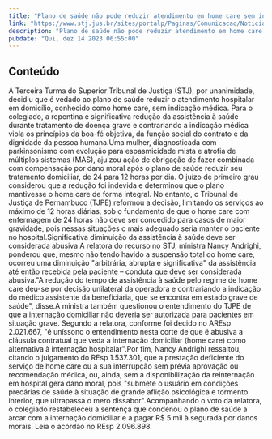 ```yaml
---
title: "Plano de saúde não pode reduzir atendimento em home care sem indicação médica, decide Terceira Turma"
link: "https://www.stj.jus.br/sites/portalp/Paginas/Comunicacao/Noticias/2023/14122023-Plano-de-saude-nao-pode-reduzir-atendimento-em-home-care-sem-indicacao-medica--decide-Terceira-Turma.aspx"
description: "Plano de saúde não pode reduzir atendimento em home care sem indicação médica, decide Terceira Turma"
pubdate: "Qui, dez 14 2023 06:55:00"
---
```


## Conteúdo

A Terceira Turma do Superior Tribunal de Justiça (STJ), por unanimidade, decidiu que é vedado ao plano de saúde reduzir o atendimento hospitalar em domicílio, conhecido como home care, sem indicação médica. Para o colegiado, a repentina e significativa redução da assistência à saúde durante tratamento de doença grave e contrariando a indicação médica viola os princípios da boa-fé objetiva, da função social do contrato e da dignidade da pessoa humana.Uma mulher, diagnosticada com parkinsonismo com evolução para espasmicidade mista e atrofia de múltiplos sistemas (MAS), ajuizou ação de obrigação de fazer combinada com compensação por dano moral após o plano de saúde reduzir seu tratamento domiciliar, de 24 para 12 horas por dia. O juízo de primeiro grau considerou que a redução foi indevida e determinou que o plano mantivesse o home care de forma integral. No entanto, o Tribunal de Justiça de Pernambuco (TJPE) reformou a decisão, limitando os serviços ao máximo de 12 horas diárias, sob o fundamento de que o home care com enfermagem de 24 horas não deve ser concedido para casos de maior gravidade, pois nessas situações o mais adequado seria manter o paciente no hospital.Significativa diminuição da assistência à saúde deve ser considerada abusiva A relatora do recurso no STJ, ministra Nancy Andrighi, ponderou que, mesmo não tendo havido a suspensão total do home care, ocorreu uma diminuição "arbitrária, abrupta e significativa" da assistência até então recebida pela paciente – conduta que deve ser considerada abusiva."A redução do tempo de assistência à saúde pelo regime de home care deu-se por decisão unilateral da operadora e contrariando a indicação do médico assistente da beneficiária, que se encontra em estado grave de saúde", disse.A ministra também questionou o entendimento do TJPE de que a internação domiciliar não deveria ser autorizada para pacientes em situação grave. Segundo a relatora, conforme foi decido no AREsp 2.021.667, "é uníssono o entendimento nesta corte de que é abusiva a cláusula contratual que veda a internação domiciliar (home care) como alternativa à internação hospitalar".Por fim, Nancy Andrighi ressaltou, citando o julgamento do REsp 1.537.301, que a prestação deficiente do serviço de home care ou a sua interrupção sem prévia aprovação ou recomendação médica, ou, ainda, sem a disponibilização da reinternação em hospital gera dano moral, pois "submete o usuário em condições precárias de saúde à situação de grande aflição psicológica e tormento interior, que ultrapassa o mero dissabor".Acompanhando o voto da relatora, o colegiado restabeleceu a sentença que condenou o plano de saúde a arcar com a internação domiciliar e a pagar R$ 5 mil à segurada por danos morais. Leia o acórdão no REsp 2.096.898.
